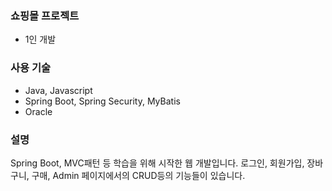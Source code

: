 ### 쇼핑몰 프로젝트
- 1인 개발

### 사용 기술
- Java, Javascript
- Spring Boot, Spring Security, MyBatis
- Oracle

### 설명
Spring Boot, MVC패턴 등 학습을 위해 시작한 웹 개발입니다.
로그인, 회원가입, 장바구니, 구매, Admin 페이지에서의 CRUD등의 기능들이 있습니다.
